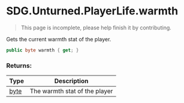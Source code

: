 # SDG.Unturned.PlayerLife.warmth

> This page is incomplete, please help finish it by contributing.

Gets the current warmth stat of the player.

```C#
public byte warmth { get; }
```

### Returns:

Type | Description
------------ | -------------
[byte](https://docs.microsoft.com/en-us/dotnet/api/system.byte?view=netframework-3.5) | The warmth stat of the player